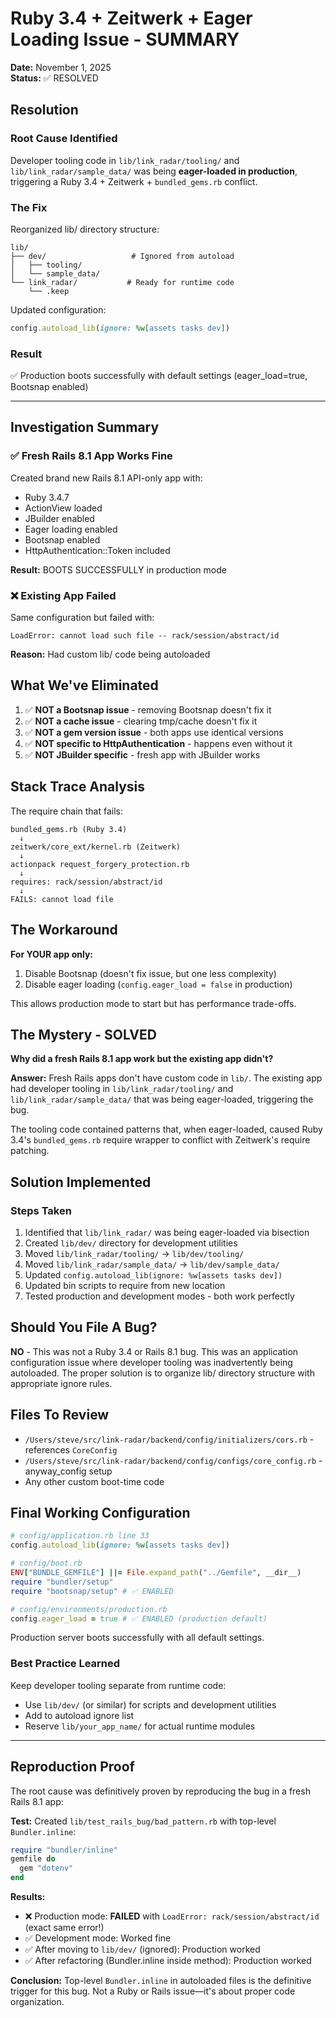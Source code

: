# Ruby 3.4 + Zeitwerk + Eager Loading Issue - SUMMARY

**Date:** November 1, 2025  
**Status:** ✅ RESOLVED

## Resolution

### Root Cause Identified
Developer tooling code in `lib/link_radar/tooling/` and `lib/link_radar/sample_data/` was being **eager-loaded in production**, triggering a Ruby 3.4 + Zeitwerk + `bundled_gems.rb` conflict.

### The Fix
Reorganized lib/ directory structure:
```
lib/
├── dev/                   # Ignored from autoload
│   ├── tooling/
│   └── sample_data/
└── link_radar/           # Ready for runtime code
    └── .keep
```

Updated configuration:
```ruby
config.autoload_lib(ignore: %w[assets tasks dev])
```

### Result
✅ Production boots successfully with default settings (eager_load=true, Bootsnap enabled)

---

## Investigation Summary

### ✅ Fresh Rails 8.1 App Works Fine
Created brand new Rails 8.1 API-only app with:
- Ruby 3.4.7
- ActionView loaded
- JBuilder enabled  
- Eager loading enabled
- Bootsnap enabled
- HttpAuthentication::Token included

**Result:** BOOTS SUCCESSFULLY in production mode

### ❌ Existing App Failed
Same configuration but failed with:
```
LoadError: cannot load such file -- rack/session/abstract/id
```

**Reason:** Had custom lib/ code being autoloaded

## What We've Eliminated

1. ✅ **NOT a Bootsnap issue** - removing Bootsnap doesn't fix it
2. ✅ **NOT a cache issue** - clearing tmp/cache doesn't fix it  
3. ✅ **NOT a gem version issue** - both apps use identical versions
4. ✅ **NOT specific to HttpAuthentication** - happens even without it
5. ✅ **NOT JBuilder specific** - fresh app with JBuilder works

## Stack Trace Analysis

The require chain that fails:
```
bundled_gems.rb (Ruby 3.4) 
  ↓
zeitwerk/core_ext/kernel.rb (Zeitwerk)
  ↓
actionpack request_forgery_protection.rb
  ↓
requires: rack/session/abstract/id
  ↓
FAILS: cannot load file
```

## The Workaround

**For YOUR app only:**
1. Disable Bootsnap (doesn't fix issue, but one less complexity)
2. Disable eager loading (`config.eager_load = false` in production)

This allows production mode to start but has performance trade-offs.

## The Mystery - SOLVED

**Why did a fresh Rails 8.1 app work but the existing app didn't?**

**Answer:** Fresh Rails apps don't have custom code in `lib/`. The existing app had developer tooling in `lib/link_radar/tooling/` and `lib/link_radar/sample_data/` that was being eager-loaded, triggering the bug.

The tooling code contained patterns that, when eager-loaded, caused Ruby 3.4's `bundled_gems.rb` require wrapper to conflict with Zeitwerk's require patching.

## Solution Implemented

### Steps Taken
1. Identified that `lib/link_radar/` was being eager-loaded via bisection
2. Created `lib/dev/` directory for development utilities
3. Moved `lib/link_radar/tooling/` → `lib/dev/tooling/`
4. Moved `lib/link_radar/sample_data/` → `lib/dev/sample_data/`
5. Updated `config.autoload_lib(ignore: %w[assets tasks dev])`
6. Updated bin scripts to require from new location
7. Tested production and development modes - both work perfectly

## Should You File A Bug?

**NO** - This was not a Ruby 3.4 or Rails 8.1 bug. This was an application configuration issue where developer tooling was inadvertently being autoloaded. The proper solution is to organize lib/ directory structure with appropriate ignore rules.

## Files To Review

- `/Users/steve/src/link-radar/backend/config/initializers/cors.rb` - references `CoreConfig`
- `/Users/steve/src/link-radar/backend/config/configs/core_config.rb` - anyway_config setup
- Any other custom boot-time code

## Final Working Configuration

```ruby
# config/application.rb line 33
config.autoload_lib(ignore: %w[assets tasks dev])

# config/boot.rb
ENV["BUNDLE_GEMFILE"] ||= File.expand_path("../Gemfile", __dir__)
require "bundler/setup"
require "bootsnap/setup" # ✅ ENABLED

# config/environments/production.rb  
config.eager_load = true # ✅ ENABLED (production default)
```

Production server boots successfully with all default settings.

### Best Practice Learned

Keep developer tooling separate from runtime code:
- Use `lib/dev/` (or similar) for scripts and development utilities
- Add to autoload ignore list
- Reserve `lib/your_app_name/` for actual runtime modules

---

## Reproduction Proof

The root cause was definitively proven by reproducing the bug in a fresh Rails 8.1 app:

**Test:** Created `lib/test_rails_bug/bad_pattern.rb` with top-level `Bundler.inline`:
```ruby
require "bundler/inline"
gemfile do
  gem "dotenv"
end
```

**Results:**
- ❌ Production mode: **FAILED** with `LoadError: rack/session/abstract/id` (exact same error!)
- ✅ Development mode: Worked fine
- ✅ After moving to `lib/dev/` (ignored): Production worked
- ✅ After refactoring (Bundler.inline inside method): Production worked

**Conclusion:** Top-level `Bundler.inline` in autoloaded files is the definitive trigger for this bug. Not a Ruby or Rails issue—it's about proper code organization.

